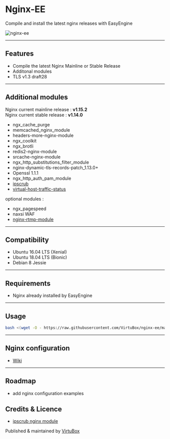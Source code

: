 # Nginx-EE

Compile and install the latest nginx releases with EasyEngine

![nginx-ee](https://raw.githubusercontent.com/VirtuBox/nginx-ee/master/nginx-ee.png)

---

## Features

* Compile the latest Nginx Mainline or Stable Release
* Additonal modules
* TLS v1.3 draft28

---

## Additional modules

Nginx current mainline release : **v1.15.2**  
Nginx current stable release : **v1.14.0**

* ngx_cache_purge
* memcached_nginx_module
* headers-more-nginx-module
* ngx_coolkit
* ngx_brotli
* redis2-nginx-module
* srcache-nginx-module
* ngx_http_substitutions_filter_module
* nginx-dynamic-tls-records-patch_1.13.0+
* Openssl 1.1.1
* ngx_http_auth_pam_module
* [ipscrub](http://www.ipscrub.org/)
* [virtual-host-traffic-status](https://github.com/vozlt/nginx-module-vts)

optional modules :

* ngx_pagespeed
* naxsi WAF
* [nginx-rtmp-module](https://github.com/arut/nginx-rtmp-module)

---

## Compatibility

* Ubuntu 16.04 LTS (Xenial)
* Ubuntu 18.04 LTS (Bionic)
* Debian 8 Jessie

---

## Requirements

* Nginx already installed by EasyEngine

---

## Usage

```bash
bash <(wget -O - https://raw.githubusercontent.com/VirtuBox/nginx-ee/master/nginx-build.sh)
```

---

## Nginx configuration

* [Wiki](https://github.com/VirtuBox/nginx-ee/wiki/)

---

## Roadmap

* add nginx configuration examples

## Credits & Licence

* [ipscrub nginx module](http://ipscrub.org/)

Published & maintained by <a href="https://virtubox.net" title="VirtuBox">VirtuBox</a>
